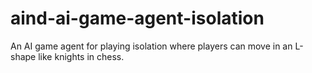 # aind-ai-game-agent-isolation
An AI game agent for playing isolation where players can move in an L-shape like knights in chess.
